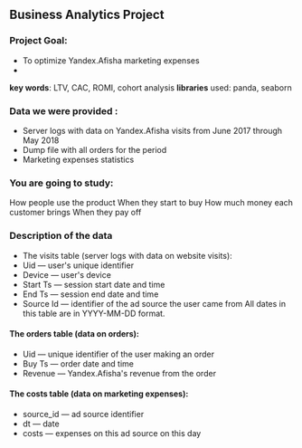 ## Business Analytics Project
### Project Goal: 
- To optimize Yandex.Afisha marketing expenses
- 
**key words**: LTV, CAC, ROMI, cohort analysis
**libraries** used: panda, seaborn

### Data we were provided :
- Server logs with data on Yandex.Afisha visits from June 2017 through May 2018
- Dump file with all orders for the period
- Marketing expenses statistics

### You are going to study:
How people use the product
When they start to buy
How much money each customer brings
When they pay off

### Description of the data
- The visits table (server logs with data on website visits):
- Uid — user's unique identifier
- Device — user's device
- Start Ts — session start date and time
- End Ts — session end date and time
- Source Id — identifier of the ad source the user came from
All dates in this table are in YYYY-MM-DD format.

#### The orders table (data on orders):
- Uid — unique identifier of the user making an order
- Buy Ts — order date and time
- Revenue — Yandex.Afisha's revenue from the order

#### The costs table (data on marketing expenses):
- source_id — ad source identifier
- dt — date
- costs — expenses on this ad source on this day
